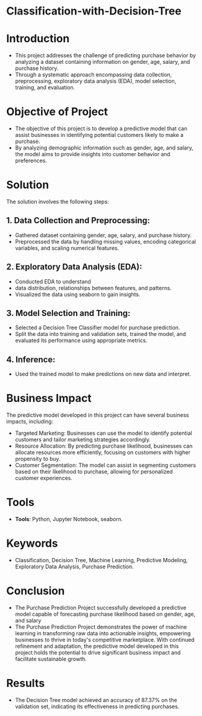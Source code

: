 # Classification-with-Decision-Tree

# Introduction
- This project addresses the challenge of predicting purchase behavior by analyzing a dataset containing information on gender, age, salary, and purchase history.
- Through a systematic approach encompassing data collection, preprocessing, exploratory data analysis (EDA), model selection, training, and evaluation.

#  Objective of Project
- The objective of this project is to develop a predictive model that can assist businesses in identifying potential customers likely to make a purchase.
- By analyzing demographic information such as gender, age, and salary, the model aims to provide insights into customer behavior and preferences.

# Solution
The solution involves the following steps:

## 1. Data Collection and Preprocessing:
- Gathered dataset containing gender, age, salary, and purchase history.
- Preprocessed the data by handling missing values, encoding categorical variables, and scaling numerical features.

## 2. Exploratory Data Analysis (EDA):
- Conducted EDA to understand
- data distribution, relationships between features, and patterns.
- Visualized the data using seaborn to gain insights.

## 3. Model Selection and Training:
- Selected a Decision Tree Classifier model for purchase prediction.
- Split the data into training and validation sets, trained the model, and evaluated its performance using appropriate metrics.

## 4. Inference:
- Used the trained model to make predictions on new data and interpret. 

# Business Impact
The predictive model developed in this project can have several business impacts, including:
- Targeted Marketing: Businesses can use the model to identify potential customers and tailor marketing strategies accordingly.
- Resource Allocation: By predicting purchase likelihood, businesses can allocate resources more efficiently, focusing on customers with higher propensity to buy.
- Customer Segmentation: The model can assist in segmenting customers based on their likelihood to purchase, allowing for personalized customer experiences.

# Tools 
- **Tools**: Python, Jupyter Notebook, seaborn.

# Keywords
- Classification, Decision Tree, Machine Learning, Predictive Modeling, Exploratory Data Analysis, Purchase Prediction.

#  Conclusion
- The Purchase Prediction Project successfully developed a predictive model capable of forecasting purchase likelihood based on gender, age, and salary
- The Purchase Prediction Project demonstrates the power of machine learning in transforming raw data into actionable insights, empowering businesses to thrive in today's competitive marketplace. With continued refinement and adaptation, the predictive model developed in this project holds the potential to drive significant business impact and facilitate sustainable growth.

# Results
- The Decision Tree model achieved an accuracy of 87.37% on the validation set, indicating its effectiveness in predicting purchases.
  
